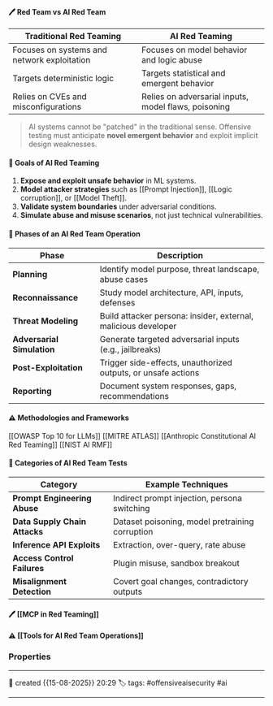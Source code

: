 
#### 🖊️ Red Team vs AI Red Team

|Traditional Red Teaming|AI Red Teaming|
|---|---|
|Focuses on systems and network exploitation|Focuses on model behavior and logic abuse|
|Targets deterministic logic|Targets statistical and emergent behavior|
|Relies on CVEs and misconfigurations|Relies on adversarial inputs, model flaws, poisoning|

> AI systems cannot be "patched" in the traditional sense. Offensive testing must anticipate **novel emergent behavior** and exploit implicit design weaknesses.

#### 📔  **Goals of AI Red Teaming**

1. **Expose and exploit unsafe behavior** in ML systems.
2. **Model attacker strategies** such as [[Prompt Injection]], [[Logic corruption]], or [[Model Theft]].
3. **Validate system boundaries** under adversarial conditions.
4. **Simulate abuse and misuse scenarios**, not just technical vulnerabilities.


####  📗 **Phases of an AI Red Team Operation**

| Phase                      | Description                                                    |
| -------------------------- | -------------------------------------------------------------- |
| **Planning**               | Identify model purpose, threat landscape, abuse cases          |
| **Reconnaissance**         | Study model architecture, API, inputs, defenses                |
| **Threat Modeling**        | Build attacker persona: insider, external, malicious developer |
| **Adversarial Simulation** | Generate targeted adversarial inputs (e.g., jailbreaks)        |
| **Post-Exploitation**      | Trigger side-effects, unauthorized outputs, or unsafe actions  |
| **Reporting**              | Document system responses, gaps, recommendations               |


#### ⚠ Methodologies and Frameworks

[[OWASP Top 10 for LLMs]]
[[MITRE ATLAS]]
[[Anthropic Constitutional AI Red Teaming]]
[[NIST AI RMF]]


#### 📔  Categories of AI Red Team Tests
| Category                      | Example Techniques                              |
| ----------------------------- | ----------------------------------------------- |
| **Prompt Engineering Abuse**  | Indirect prompt injection, persona switching    |
| **Data Supply Chain Attacks** | Dataset poisoning, model pretraining corruption |
| **Inference API Exploits**    | Extraction, over-query, rate abuse              |
| **Access Control Failures**   | Plugin misuse, sandbox breakout                 |
| **Misalignment Detection**    | Covert goal changes, contradictory outputs      |

#### 🖊️ [[MCP in Red Teaming]]

#### ⚠ [[Tools for AI Red Team Operations]]




### Properties
---
📆 created   {{15-08-2025}} 20:29
🏷️ tags: #offensiveaisecurity #ai

---

